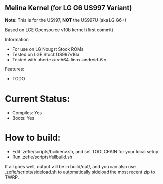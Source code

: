 ## Melina Kernel (for LG G6 US997 Variant)

**Note**: This is for the US997, **NOT** the US997U (aka LG G6+)

Based on LGE Opensource v10b kernel (first commit)

Information

 * For use on LG Nougat Stock ROMs
 * Tested on LGE Stock US997v16a
 * Tested with ubertc aarch64-linux-android-6.x
 
Features:

 * TODO

# Current Status:

 * Compiles: Yes
 * Boots: Yes

# How to build:

 * Edit .zefie/scripts/buildenv.sh, and set TOOLCHAIN for your local setup
 * Run .zefie/scripts/fullbuild.sh

If all goes well, output will be in build/out/,
and you can also use .zefie/scripts/sideload.sh to automatically sideload the most recent zip to TWRP.
